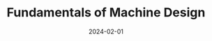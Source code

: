 ---
layout: post
date: 2024-02-01
inline: true
title: Fundamentals of Machine Design
university: Politecnico di Torino
semester: Fall&nbsp;2024
past: false
external_page: https://didattica.polito.it/pls/portal30/gap.pkg_guide.viewGap?p_cod_ins=02SXJLI&p_a_acc=2024&p_header=S&p_lang=IT&multi=N
---